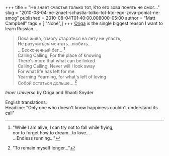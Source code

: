 +++
title = "Не знает счастья только тот, Кто его зова понять не смог..."
slug = "2010-08-04-ne-znaet-schastia-tolko-tot-kto-ego-zova-poniat-ne-smog"
published = 2010-08-04T01:40:00.008000-05:00
author = "Matt Campbell"
tags = [ "None",]
+++
[Origa](http://en.wikipedia.org/wiki/Origa) is the single biggest reason
I want to learn Russian...  
  
> Пока жива, я могу стараться на лету не упасть,  
> Не разучиться мечтать...любить...  
> ...Бесконечный бег... [^1]  
> Calling Calling, For the place of knowing  
> There's more that what can be linked  
> Calling Calling, Never will I look away  
> For what life has left for me  
> Yearning Yearning, for what's left of loving  
> Собой остаться дольше... [^2]

*Inner Universe* by Origa and Shanti Snyder  
  
English translations:  
Headline: "Only one who doesn't know happiness couldn't understand its
call"  
[^1]: "While I am alive, I can try not to fall while flying,  
nor to forget how to dream...to love...  
...Endless running..."  
[^2]: "To remain myself longer..."
